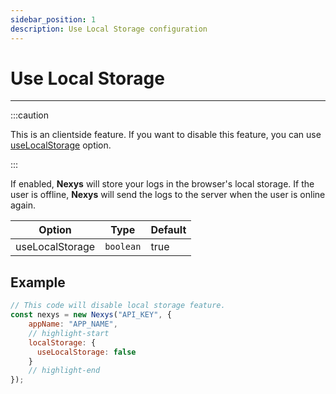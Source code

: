 ```yaml
---
sidebar_position: 1
description: Use Local Storage configuration
---
```


# Use Local Storage

---

:::caution

This is an clientside feature. If you want to disable this feature, you can use [useLocalStorage](#useLocalStorage) option.

:::

If enabled, **Nexys** will store your logs in the browser's local storage. If the user is offline, **Nexys** will send the logs to the server when the user is online again.

| Option | Type | Default |
| --- | --- | --- |
| useLocalStorage | `boolean` | true |

## Example

```javascript
// This code will disable local storage feature.
const nexys = new Nexys("API_KEY", { 
    appName: "APP_NAME", 
    // highlight-start
    localStorage: {
      useLocalStorage: false
    }
    // highlight-end
});
```
